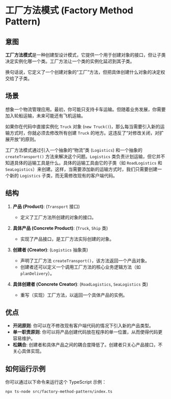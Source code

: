 # 工厂方法模式 (Factory Method Pattern)

## 意图

**工厂方法模式**是一种创建型设计模式，它提供一个用于创建对象的接口，但让子类决定实例化哪一个类。工厂方法让一个类的实例化延迟到其子类。

换句话说，它定义了一个创建对象的“工厂”方法，但把具体创建什么对象的决定权交给了子类。

## 场景

想象一个物流管理应用。最初，你可能只支持卡车运输。但随着业务发展，你需要加入轮船运输，未来可能还有飞机运输。

如果你在代码中直接实例化 `Truck` 对象 (`new Truck()`)，那么每当需要引入新的运输方式时，你就必须去修改所有创建 `Truck` 的地方。这违反了“对修改关闭，对扩展开放”的原则。

工厂方法模式通过引入一个抽象的“物流”类 (`Logistics`) 和一个抽象的 `createTransport()` 方法来解决这个问题。`Logistics` 类负责计划运输，但它并不知道具体的运输工具是什么。具体的运输工具由它的子类（如 `RoadLogistics` 和 `SeaLogistics`）来创建。这样，当需要添加新的运输方式时，我们只需要创建一个新的 `Logistics` 子类，而无需修改现有的客户端代码。

## 结构

1.  **产品 (Product)**: (`Transport` 接口)
    *   定义了工厂方法所创建的对象的接口。

2.  **具体产品 (Concrete Product)**: (`Truck`, `Ship` 类)
    *   实现了产品接口，是工厂方法实际创建的对象。

3.  **创建者 (Creator)**: (`Logistics` 抽象类)
    *   声明了工厂方法 `createTransport()`，该方法返回一个产品对象。
    *   创建者还可以定义一个调用工厂方法的核心业务逻辑方法（如 `planDelivery`）。

4.  **具体创建者 (Concrete Creator)**: (`RoadLogistics`, `SeaLogistics` 类)
    *   重写（实现）工厂方法，以返回一个具体产品的实例。

## 优点

*   **开闭原则**: 你可以在不修改现有客户端代码的情况下引入新的产品类型。
*   **单一职责原则**: 你可以将产品创建代码放在程序的单一位置，从而使得代码更容易维护。
*   **松耦合**: 创建者和具体产品之间的耦合度降低了。创建者只关心产品接口，不关心具体实现。

## 如何运行示例

你可以通过以下命令来运行这个 TypeScript 示例：

```bash
npx ts-node src/factory-method-pattern/index.ts
```